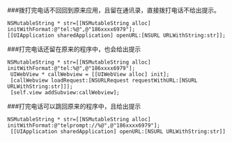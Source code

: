 ###拨打完电话不回回到原来应用，且留在通讯录，直接拨打电话不给出提示。
```
NSMutableString * str=[[NSMutableString alloc] initWithFormat:@"tel:%@",@"186xxxx6979"];
[[UIApplication sharedApplication] openURL:[NSURL URLWithString:str]];

```


###打完电话还留在原来的程序中，也会给出提示
```
NSMutableString * str=[[NSMutableString alloc] initWithFormat:@"tel:%@",@"186xxxx6979"];
 UIWebView * callWebview = [[UIWebView alloc] init];
 [callWebview loadRequest:[NSURLRequest requestWithURL:[NSURL URLWithString:str]]];
 [self.view addSubview:callWebview];
```


###打完电话可以跳回原来的程序中，且给出提示
```
NSMutableString * str=[[NSMutableString alloc] initWithFormat:@"telprompt://%@",@"186xxxx6979"];
 [[UIApplication sharedApplication] openURL:[NSURL URLWithString:str]]
```